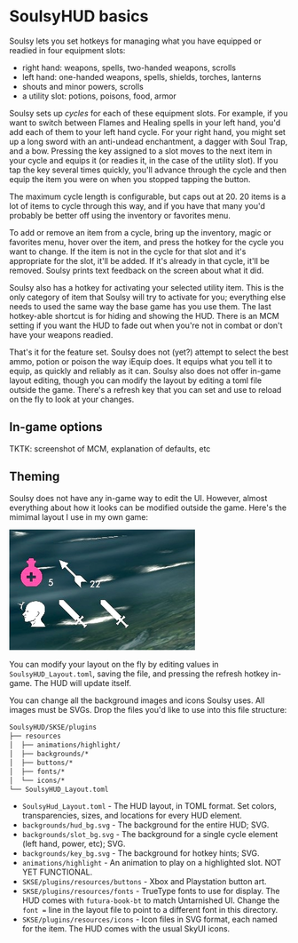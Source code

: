 # SoulsyHUD basics

Soulsy lets you set hotkeys for managing what you have equipped or readied in four equipment slots:

- right hand: weapons, spells, two-handed weapons, scrolls
- left hand: one-handed weapons, spells, shields, torches, lanterns
- shouts and minor powers, scrolls
- a utility slot: potions, poisons, food, armor

Soulsy sets up _cycles_ for each of these equipment slots. For example, if you want to switch between Flames and Healing spells in your left hand, you'd add each of them to your left hand cycle. For your right hand, you might set up a long sword with an anti-undead enchantment, a dagger with Soul Trap, and a bow. Pressing the key assigned to a slot moves to the next item in your cycle and equips it (or readies it, in the case of the utility slot). If you tap the key several times quickly, you'll advance through the cycle and then equip the item you were on when you stopped tapping the button.

The maximum cycle length is configurable, but caps out at 20. 20 items is a lot of items to cycle through this way, and if you have that many you'd probably be better off using the inventory or favorites menu.

To add or remove an item from a cycle, bring up the inventory, magic or favorites menu, hover over the item, and press the hotkey for the cycle you want to change. If the item is not in the cycle for that slot and it's appropriate for the slot, it'll be added. If it's already in that cycle, it'll be removed. Soulsy prints text feedback on the screen about what it did.

Soulsy also has a hotkey for activating your selected utility item. This is the only category of item that Soulsy will try to activate for you; everything else needs to used the same way the base game has you use them. The last hotkey-able shortcut is for hiding and showing the HUD. There is an MCM setting if you want the HUD to fade out when you're not in combat or don't have your weapons readied.

That's it for the feature set. Soulsy does not (yet?) attempt to select the best ammo, potion or poison the way iEquip does. It equips what you tell it to equip, as quickly and reliably as it can. Soulsy also does not offer in-game layout editing, though you can modify the layout by editing a toml file outside the game. There's a refresh key that you can set and use to reload on the fly to
look at your changes.

## In-game options

TKTK: screenshot of MCM, explanation of defaults, etc

## Theming

Soulsy does not have any in-game way to edit the UI. However, almost everything about how it looks can be modified outside the game. Here's the mimimal layout I use in my own game:

![mimimal layout, bottom left corner](minimal-layout.jpeg)

You can modify your layout on the fly by editing values in `SoulsyHUD_Layout.toml`, saving the file, and pressing the refresh hotkey in-game. The HUD will update itself.

You can change all the background images and icons Soulsy uses. All images must be SVGs. Drop the files you'd  like to use into this file structure:

```text
SoulsyHUD/SKSE/plugins
├── resources
│  ├── animations/highlight/
│  ├── backgrounds/*
│  ├── buttons/*
│  ├── fonts/*
│  └── icons/*
└── SoulsyHUD_Layout.toml
```

- `SoulsyHud_Layout.toml` - The HUD layout, in TOML format. Set colors, transparencies, sizes, and locations for every HUD element.
- `backgrounds/hud_bg.svg` - The background for the entire HUD; SVG.
- `backgrounds/slot_bg.svg` - The background for a single cycle element (left hand, power, etc); SVG.
- `backgrounds/key_bg.svg` - The background for hotkey hints; SVG.
- `animations/highlight` - An animation to play on a highlighted slot. NOT YET FUNCTIONAL.
- `SKSE/plugins/resources/buttons` - Xbox and Playstation button art.
- `SKSE/plugins/resources/fonts` - TrueType fonts to use for display. The HUD comes with `futura-book-bt` to match Untarnished UI. Change the `font =` line in the layout file to point to a different font in this directory.
- `SKSE/plugins/resources/icons` - Icon files in SVG format, each named for the item. The HUD comes with the usual SkyUI icons.
